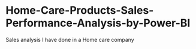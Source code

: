 # Home-Care-Products-Sales-Performance-Analysis-by-Power-BI
Sales analysis I have done in a Home care company
